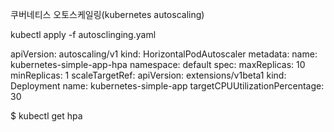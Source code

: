 쿠버네티스 오토스케일링(kubernetes autoscaling)

kubectl apply -f autosclinging.yaml

apiVersion: autoscaling/v1
kind: HorizontalPodAutoscaler
metadata:
  name: kubernetes-simple-app-hpa
  namespace: default
spec:
  maxReplicas: 10
  minReplicas: 1
  scaleTargetRef:
    apiVersion: extensions/v1beta1
    kind: Deployment
    name: kubernetes-simple-app
  targetCPUUtilizationPercentage: 30

$  kubectl get hpa
